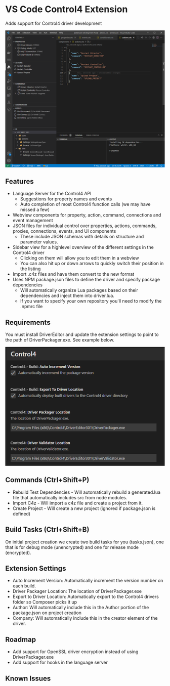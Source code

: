 # VS Code Control4 Extension
Adds support for Control4 driver development

![Sidebar](/images/sideview.png)

## Features
* Language Server for the Control4 API
  * Suggestions for property names and events
  * Auto completion of most Control4 function calls (we may have missed a few)
* Webview components for property, action, command, connections and event management
* JSON files for individual control over properties, actions, commands, proxies, connections, events, and UI components
    * These include JSON schemas with details on structure and parameter values.
* Sidebar view for a highlevel overview of the different settings in the Control4 driver
    * Clicking on them will allow you to edit them in a webview
    * You can also hit up or down arrows to quickly switch their position in the listing
* Import .c4z files and have them convert to the new format
* Uses NPM package.json files to define the driver and specify package dependencies
  * Will automatically organize Lua packages based on their dependencies and inject them into driver.lua.
  * If you want to specify your own repository you'll need to modify the .npmrc file

## Requirements

You must install DriverEditor and update the extension settings to point to the path of DriverPackager.exe. See example below.

![Settings](/images/settings.png)

## Commands (Ctrl+Shift+P)
* Rebuild Test Dependencies - Will automatically rebuild a generated.lua file that automatically includes src from node modules.
* Import C4z - Will import a c4z file and create a project from it.
* Create Project - Will create a new project (ignored if package.json is defined)

## Build Tasks (Ctrl+Shift+B)
On initial project creation we create two build tasks for you (tasks.json), one that is for debug mode (unencrypted) and one for release mode (encrypted).

## Extension Settings
* Auto Increment Version: Automatically increment the version number on each build.
* Driver Packager Location: The location of DriverPackager.exe
* Export to Driver Location: Automatically export to the Control4 drivers folder so Composer picks it up
* Author: Will automatically include this in the Author portion of the package.json on project creation
* Company: Will automatically include this in the creator element of the driver.

## Roadmap
* Add support for OpenSSL driver encryption instead of using DriverPackager.exe
* Add support for hooks in the language server

## Known Issues
